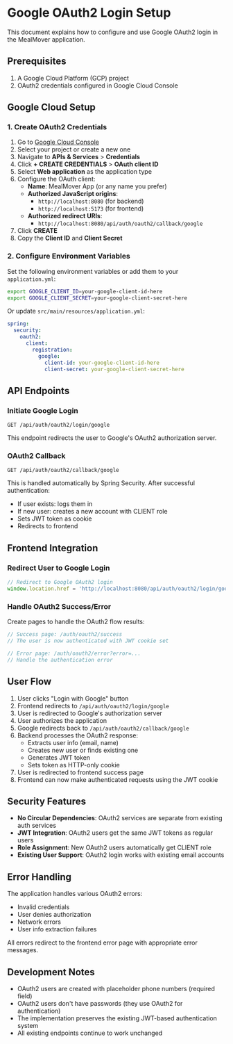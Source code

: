 # Google OAuth2 Login Setup

This document explains how to configure and use Google OAuth2 login in the MealMover application.

## Prerequisites

1. A Google Cloud Platform (GCP) project
2. OAuth2 credentials configured in Google Cloud Console

## Google Cloud Setup

### 1. Create OAuth2 Credentials

1. Go to [Google Cloud Console](https://console.cloud.google.com/)
2. Select your project or create a new one
3. Navigate to **APIs & Services** > **Credentials**
4. Click **+ CREATE CREDENTIALS** > **OAuth client ID**
5. Select **Web application** as the application type
6. Configure the OAuth client:
   - **Name**: MealMover App (or any name you prefer)
   - **Authorized JavaScript origins**: 
     - `http://localhost:8080` (for backend)
     - `http://localhost:5173` (for frontend)
   - **Authorized redirect URIs**:
     - `http://localhost:8080/api/auth/oauth2/callback/google`
7. Click **CREATE**
8. Copy the **Client ID** and **Client Secret**

### 2. Configure Environment Variables

Set the following environment variables or add them to your `application.yml`:

```bash
export GOOGLE_CLIENT_ID=your-google-client-id-here
export GOOGLE_CLIENT_SECRET=your-google-client-secret-here
```

Or update `src/main/resources/application.yml`:

```yaml
spring:
  security:
    oauth2:
      client:
        registration:
          google:
            client-id: your-google-client-id-here
            client-secret: your-google-client-secret-here
```

## API Endpoints

### Initiate Google Login

```http
GET /api/auth/oauth2/login/google
```

This endpoint redirects the user to Google's OAuth2 authorization server.

### OAuth2 Callback

```http
GET /api/auth/oauth2/callback/google
```

This is handled automatically by Spring Security. After successful authentication:
- If user exists: logs them in
- If new user: creates a new account with CLIENT role
- Sets JWT token as cookie
- Redirects to frontend

## Frontend Integration

### Redirect User to Google Login

```javascript
// Redirect to Google OAuth2 login
window.location.href = 'http://localhost:8080/api/auth/oauth2/login/google';
```

### Handle OAuth2 Success/Error

Create pages to handle the OAuth2 flow results:

```javascript
// Success page: /auth/oauth2/success
// The user is now authenticated with JWT cookie set

// Error page: /auth/oauth2/error?error=...
// Handle the authentication error
```

## User Flow

1. User clicks "Login with Google" button
2. Frontend redirects to `/api/auth/oauth2/login/google`
3. User is redirected to Google's authorization server
4. User authorizes the application
5. Google redirects back to `/api/auth/oauth2/callback/google`
6. Backend processes the OAuth2 response:
   - Extracts user info (email, name)
   - Creates new user or finds existing one
   - Generates JWT token
   - Sets token as HTTP-only cookie
7. User is redirected to frontend success page
8. Frontend can now make authenticated requests using the JWT cookie

## Security Features

- **No Circular Dependencies**: OAuth2 services are separate from existing auth services
- **JWT Integration**: OAuth2 users get the same JWT tokens as regular users
- **Role Assignment**: New OAuth2 users automatically get CLIENT role
- **Existing User Support**: OAuth2 login works with existing email accounts

## Error Handling

The application handles various OAuth2 errors:
- Invalid credentials
- User denies authorization
- Network errors
- User info extraction failures

All errors redirect to the frontend error page with appropriate error messages.

## Development Notes

- OAuth2 users are created with placeholder phone numbers (required field)
- OAuth2 users don't have passwords (they use OAuth2 for authentication)
- The implementation preserves the existing JWT-based authentication system
- All existing endpoints continue to work unchanged